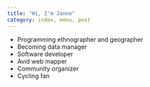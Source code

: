```yaml
---
title: "Hi, I'm Janne"
category: index, menu, post
---
```


- Programming ethnographer and geographer
- Becoming data manager
- Software developer
- Avid web mapper
- Community organizer
- Cycling fan
